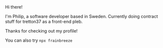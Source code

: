 Hi there! 

I'm Philip, a software developer based in Sweden. Currently doing contract stuff for tretton37 as a front-end pleb.

Thanks for checking out my profile! 

You can also try `npx frainbreeze`